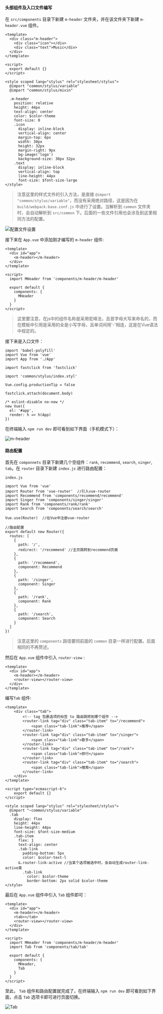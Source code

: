 #### **头部组件及入口文件编写**

在 `src/components` 目录下新建 `m-header` 文件夹，并在该文件夹下新建 `m-header.vue` 组件。

```
<template>
  <div class="m-header">
    <div class="icon"></div>
    <div class="text">Music</div>
  </div>
</template>

<script>
  export default {}
</script>

<style scoped lang="stylus" rel="stylesheet/stylus">
  @import "common/stylus/variable"
  @import "common/stylus/mixin"

  .m-header
    position: relative
    height: 44px
    text-align: center
    color: $color-theme
    font-size: 0
    .icon
      display: inline-block
      vertical-align: center
      margin-top: 6px
      width: 30px
      height: 32px
      margin-right: 9px
      bg-image('logo')
      background-size: 30px 32px
    .text
      display: inline-block
      vertical-align: top
      line-height: 44px
      font-size: $font-size-large
</style>
```

> 注意这里的样式文件的引入方法，是直接 `@import "common/stylus/variable"`，而没有采用绝对路径，这是因为在 `build/webpack.base.conf.js` 中进行了设置。当解析到 `common` 文件夹时，会自动解析到 `src/common` 下。后面的一些文件引用也会涉及到这里相同方法的配置。

![配置文件设置](http://img.blog.csdn.net/20171116103158004?font/5a6L5L2T/fontsize/400/fill/I0JBQkFCMA==/dissolve/70/gravity/SouthEast)

接下来在 `App.vue` 中添加刚才编写的 `m-header` 组件:

```
<template>
  <div id="app">
    <m-header></m-header>
  </div>
</template>

<script>
  import MHeader from 'components/m-header/m-header'

  export default {
    components: {
      MHeader
    }
  }
</script>
```

> 这里要注意，在js中的组件名称是采用驼峰法，且首字母大写来命名的，而在模板中引用是采用的全是小写字母，且单词间用'-'相连，这是在Vue语法中规定的。

接下来是入口文件：

```
import 'babel-polyfill'
import Vue from 'vue'
import App from './App'

import fastclick from 'fastclick'

import 'common/stylus/index.styl'

Vue.config.productionTip = false

fastclick.attach(document.body)

/* eslint-disable no-new */
new Vue({
  el: '#app',
  render: h => h(App)
})

```

在终端输入 `npm run dev` 即可看到如下界面（手机模式下）：

![m-header](http://img.blog.csdn.net/20171116105332989?font/5a6L5L2T/fontsize/400/fill/I0JBQkFCMA==/dissolve/70/gravity/SouthEast)


#### **路由配置**

首先在 `componnets` 目录下新建几个空组件：`rank`, `recommend`, `search`, `singer`, `tab`。在 `router` 目录下新建 `index.js` 进行路由配置：

`index.js`

```
import Vue from 'vue'
import Router from 'vue-router'  //引入vue-router
import Recommend from 'components/recommend/recommend'
import Singer from 'components/singer/singer'
import Rank from 'components/rank/rank'
import Search from 'components/search/search'

Vue.use(Router)  //在Vue中注册vue-router

//路由配置
export default new Router({
  routes: [
    {
      path: '/',
      redirect: '/recommend' //主页跳转到recommend页面
    },
    {
      path: '/recommend',
      component: Recommend
    },
    {
      path: '/singer',
      component: Singer
    },
    {
      path: '/rank',
      component: Rank
    },
    {
      path: '/search',
      component: Search
    }
  ]
})
```

> 注意这里的 `components` 路径要同前面的 `common` 目录一样进行配置。后面相同的不再赘述。

然后在 `App.vue` 组件中引入 `router-view` :

```
<template>
  <div id="app">
    <m-header></m-header>
    <router-view></router-view> 
  </div>
</template>
```


编写`Tab` 组件:

```
<template>
	<div class="tab">
    	<!-- tag 包裹选项的标签 to 路由跳转到哪个组件 -->
		<router-link tag="div" class="tab-item" to="/recommend">
			<span class="tab-link">推荐</span>
		</router-link>
		<router-link tag="div" class="tab-item" to="/singer">
			<span class="tab-link">歌手</span>
		</router-link>
		<router-link tag="div" class="tab-item" to="/rank">
			<span class="tab-link">排行</span>
		</router-link>
		<router-link tag="div" class="tab-item" to="/search">
			<span class="tab-link">搜索</span>
		</router-link>
	</div>
</template>

<script type="ecmascript-6">
	export default {}
</script>

<style scoped lang="stylus" rel="stylesheet/stylus">
  @import "~common/stylus/variable"
  .tab
    display: flex
    height: 44px
    line-height: 44px
    font-size: $font-size-medium
    .tab-item
      flex: 1
      text-align: center
      .tab-link
        padding-bottom: 5px
        color: $color-text-l
      &.router-link-active //当某个选项被选中时，会自动生成router-link-active类
        .tab-link
          color: $color-theme
          border-bottom: 2px solid $color-theme
</style>
```

最后在 `App.vue` 组件中引入 `Tab` 组件即可：

```
<template>
  <div id="app">
    <m-header></m-header>
    <tab></tab>
    <router-view></router-view> 
  </div>
</template>

<script>
  import MHeader from 'components/m-header/m-header'
  import Tab from 'components/tab/tab'

  export default {
    components: {
      MHeader,
      Tab
    }
  }
</script>
```

至此， `Tab` 组件和路由配置就完成了，在终端输入 `npm run dev` 即可看到如下界面，点击 `Tab` 选项卡即可进行页面切换。

![Tab](http://img.blog.csdn.net/20171116111029185?font/5a6L5L2T/fontsize/400/fill/I0JBQkFCMA==/dissolve/70/gravity/SouthEast)